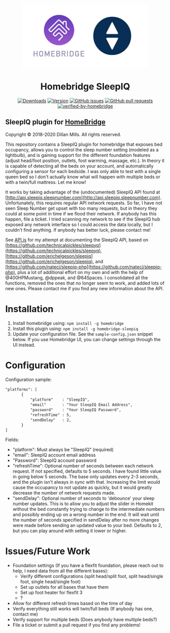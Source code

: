 <p align="center">
  <img src="homebridge-sleepiq.png" height="200px">  
</p>
<span align="center">

# Homebridge SleepIQ
[![Downloads](https://img.shields.io/npm/dt/homebridge-sleepiq)](https://www.npmjs.com/package/homebridge-sleepiq)
[![Version](https://img.shields.io/npm/v/homebridge-sleepiq)](https://www.npmjs.com/package/homebridge-sleepiq)
[![GitHub issues](https://img.shields.io/github/issues/DeeeeLAN/homebridge-sleepiq)](https://github.com/DeeeeLAN/homebridge-sleepiq/issues)
[![GitHub pull requests](https://img.shields.io/github/issues-pr/DeeeeLAN/homebridge-sleepiq)](https://github.com/DeeeeLAN/homebridge-sleepiq/pulls)
[![verified-by-homebridge](https://badgen.net/badge/homebridge/verified/purple)](https://github.com/homebridge/homebridge/wiki/Verified-Plugins)

</span>

## SleepIQ plugin for [HomeBridge](https://github.com/nfarina/homebridge)
Copyright © 2018-2020 Dillan Mills. All rights reserved.

This repository contains a SleepIQ plugin for homebridge that exposes bed occupancy, allows you to control the sleep number setting (modeled as a lightbulb), and is gaining support for the different foundation features (adjust head/foot position, outlets, foot warming, massage, etc.). In theory it is capable of detecting all the beds on your account, and automatically configuring a sensor for each bedside. I was only able to test with a single queen bed so I don't actually know what will happen with multiple beds or with a twin/full mattress. Let me know!

It works by taking advantage of the (undocumented) SleepIQ API found at [http://api.sleepiq.sleepnumber.com](http://api.sleepiq.sleepnumber.com). Unfortunately, this requires regular API network requests. So far, I have not seen Sleep Number get upset with too many requests, but in theory they could at some point in time if we flood their network. If anybody has this happen, file a ticket. I tried scanning my network to see if the SleepIQ hub exposed any network interface so I could access the data locally, but I couldn't find anything. If anybody has better luck, please contact me!

See [API.js](API.js) for my attempt at documenting the SleepIQ API, based on [https://github.com/technicalpickles/sleepyq](https://github.com/technicalpickles/sleepyq), [https://github.com/erichelgeson/sleepiq](https://github.com/erichelgeson/sleepiq), and [https://github.com/natecj/sleepiq-php](https://github.com/natecj/sleepiq-php), plus a lot of additional effort on my own and with the help of @400HPMustang, @dppeak, and @64Spaces. I consolidated all the functions, removed the ones that no longer seem to work, and added lots of new ones. Please contact me if you find any new information about the API. 

# Installation

1. Install homebridge using: `npm install -g homebridge`
2. Install this plugin using: `npm install -g homebridge-sleepiq`
3. Update your configuration file. See the `sample-config.json` snippet below. If you use Homebridge UI, you can change settings through the UI instead. 

# Configuration

Configuration sample:

 ```
"platforms": [
		{
			"platform"    : "SleepIQ",
			"email"       : "Your SleepIQ Email Address",
			"password"    : "Your SleepIQ Password",
			"refreshTime" : 5,
			"sendDelay"   : 2,
		}
]

```

Fields:

* "platform": Must always be "SleepIQ" (required)
* "email": SleepIQ account email address
* "Password": SleepIQ account password
* "refreshTime": Optional number of seconds between each network request. If not specified, defaults to 5 seconds. I have found little value in going below 5 seconds. The base only updates every 2-3 seconds, and the plugin isn't always in sync with that. Increasing the limit would cause the occupancy to not update as quickly, but it would greatly decrease the number of network requests made.
* "sendDelay": Optional number of seconds to 'debounce' your sleep number updates. This is to allow you to adjust the slider in Homekit without the bed constantly trying to change to the intermediate numbers and possibly ending up on a wrong number in the end. It will wait until the number of seconds specified in sendDelay after no more changes were made before sending an updated value to your bed. Defaults to 2, but you can play around with setting it lower or higher.
# Issues/Future Work
* Foundation settings (If you have a flexfit foundation, please reach out to help, I need data from all the different bases):
  * Verify different configurations (split head/split foot, split head/single foot, single head/single foot)
  * Set up outlets for all bases that have them
  * Set up foot heater for flexfit 3
  * ?
* Allow for different refresh times based on the time of day
* Verify everything still works will twin/full beds (If anybody has one, contact me)
* Verify support for multiple beds (Does anybody have multiple beds?)
* File a ticket or submit a pull request if you find any problems!
